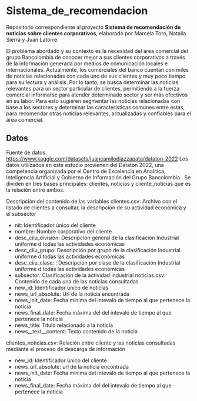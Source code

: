 # Sistema_de_recomendacion

Repositorio correspondiente al proyecto **Sistema de recomendación de noticias sobre clientes corporativos**, elaborado por Marcela Toro, Natalia Sierra y Juan Latorre.

El problema abordado y su contexto es la necesidad del área comercial del grupo Bancolombia de conocer mejor a sus clientes corporativos a través de la información generada por medios de comunicación locales e internacionales. Actualmente, los comerciales del banco cuentan con miles de noticias relacionadas con cada uno de sus clientes y muy poco tiempo para su lectura y análisis. Por lo tanto, se busca determinar las noticias relevantes para un sector particular de clientes, permitiendo a la fuerza comercial informarse para atender determinado sector y ser más efectivos en su labor. Para esto sugieren segmentar las noticias relacionadas con base a los sectores y determinar las características comunes entre estas, para recomendar otras noticias relevantes, actualizadas y confiables para el área comercial.

## Datos

Fuente de datos: https://www.kaggle.com/datasets/juancamilodiazzapata/dataton-2022
Los datos utilizados en este estudio provienen del Dataton 2022, una competencia organizada por el Centro de Excelencia en Analítica, Inteligencia Artificial y Gobierno de Información del Grupo Bancolombia .  Se dividen en tres bases principales: clientes, noticias y cliente_noticias que es la relación entre ambos.

Descripción del contenido de las variables 
clientes.csv: Archivo con el listado de clientes a consultar, la descripción de su actividad económica y el subsector
-	nit: Identificador único del cliente
-	nombre: Nombre corporativo del cliente
-	desc_ciiu_división: Descripción general de la clasificación Industrial uniforme d todas las actividades económicas
-	desc_ciiu_grupo: Descripción por grupo de la clasificación Industrial uniforme d todas las actividades económicas
-	desc_ciiu_clase: : Descripción por clase de la clasificación Industrial uniforme d todas las actividades económicas
-	subsector: Clasificación de la actividad industrial
noticias.csv: Contenido de cada una de las noticias consultadas
-	new_id: Identificador único de noticias
-	news_url_absolute: Url de la noticia encontrada
-	news_init_date: Fecha mínima del intevalo de tiempo al que pertenece la noticia
-	news_final_date: Fecha máxima del del intevalo de tiempo al que pertenece la noticia
-	news_title: Título relacionado a la noticia
-	news__text__content: Texto contenido de la noticia
	
clientes_noticias.csv: Relación entre cliente y las noticias consultadas mediante el proceso de descarga de información
-	new_id: Identificador único del cliente
-	news_url_absolute: url de la noticia encontrada
-	news_init_date: Fecha mínima del intevalo de tiempo al que pertenece la noticia
-	news_final_date: Fecha máxima del del intevalo de tiempo al que pertenece la noticia
